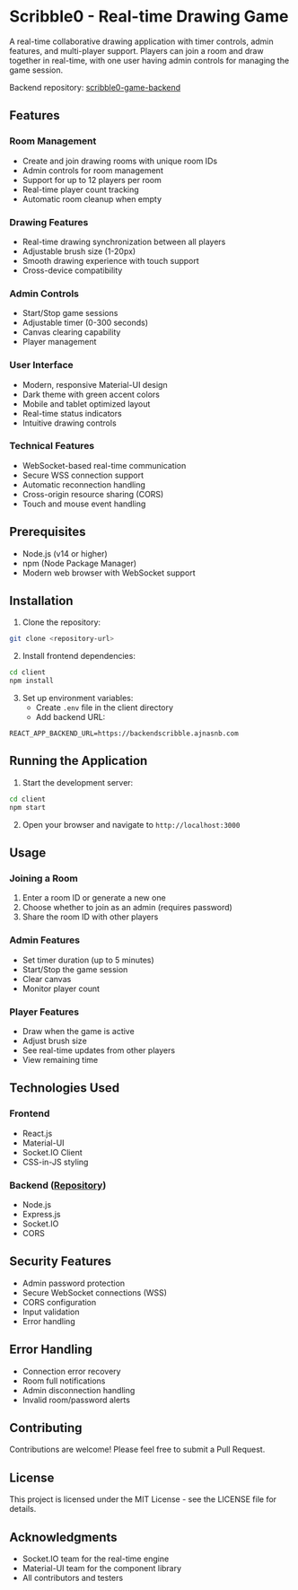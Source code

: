 # Scribble0 - Real-time Drawing Game

A real-time collaborative drawing application with timer controls, admin features, and multi-player support. Players can join a room and draw together in real-time, with one user having admin controls for managing the game session.

Backend repository: [scribble0-game-backend](https://github.com/AjnasNB/scribble0-game-backend)

## Features

### Room Management
* Create and join drawing rooms with unique room IDs
* Admin controls for room management
* Support for up to 12 players per room
* Real-time player count tracking
* Automatic room cleanup when empty

### Drawing Features
* Real-time drawing synchronization between all players
* Adjustable brush size (1-20px)
* Smooth drawing experience with touch support
* Cross-device compatibility

### Admin Controls
* Start/Stop game sessions
* Adjustable timer (0-300 seconds)
* Canvas clearing capability
* Player management

### User Interface
* Modern, responsive Material-UI design
* Dark theme with green accent colors
* Mobile and tablet optimized layout
* Real-time status indicators
* Intuitive drawing controls

### Technical Features
* WebSocket-based real-time communication
* Secure WSS connection support
* Automatic reconnection handling
* Cross-origin resource sharing (CORS)
* Touch and mouse event handling

## Prerequisites

* Node.js (v14 or higher)
* npm (Node Package Manager)
* Modern web browser with WebSocket support

## Installation

1. Clone the repository:
```bash
git clone <repository-url>
```

2. Install frontend dependencies:
```bash
cd client
npm install
```

3. Set up environment variables:
   - Create `.env` file in the client directory
   - Add backend URL:
```
REACT_APP_BACKEND_URL=https://backendscribble.ajnasnb.com
```

## Running the Application

1. Start the development server:
```bash
cd client
npm start
```

2. Open your browser and navigate to `http://localhost:3000`

## Usage

### Joining a Room
1. Enter a room ID or generate a new one
2. Choose whether to join as an admin (requires password)
3. Share the room ID with other players

### Admin Features
* Set timer duration (up to 5 minutes)
* Start/Stop the game session
* Clear canvas
* Monitor player count

### Player Features
* Draw when the game is active
* Adjust brush size
* See real-time updates from other players
* View remaining time

## Technologies Used

### Frontend
* React.js
* Material-UI
* Socket.IO Client
* CSS-in-JS styling

### Backend ([Repository](https://github.com/AjnasNB/scribble0-game-backend))
* Node.js
* Express.js
* Socket.IO
* CORS

## Security Features
* Admin password protection
* Secure WebSocket connections (WSS)
* CORS configuration
* Input validation
* Error handling

## Error Handling
* Connection error recovery
* Room full notifications
* Admin disconnection handling
* Invalid room/password alerts

## Contributing

Contributions are welcome! Please feel free to submit a Pull Request.

## License

This project is licensed under the MIT License - see the LICENSE file for details.

## Acknowledgments

* Socket.IO team for the real-time engine
* Material-UI team for the component library
* All contributors and testers 